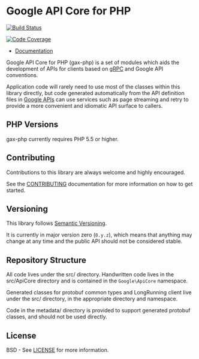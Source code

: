Google API Core for PHP
=================================

[![Build Status](https://img.shields.io/travis/googleapis/gax-php.svg)](https://travis-ci.org/googleapis/gax-php)

[![Code Coverage](https://img.shields.io/codecov/c/github/googleapis/gax-php.svg)](https://codecov.io/github/googleapis/gax-php)

- [Documentation](http://googleapis.github.io/gax-php)

Google API Core for PHP (gax-php) is a set of modules which aids
the development of APIs for clients based on [gRPC][] and Google API
conventions.

Application code will rarely need to use most of the classes within this library
directly, but code generated automatically from the API definition files in
[Google APIs][] can use services such as page streaming and retry to
provide a more convenient and idiomatic API surface to callers.

[gRPC]: http://grpc.io
[Google APIs]: https://github.com/googleapis/googleapis/


PHP Versions
----------------

gax-php currently requires PHP 5.5 or higher.


Contributing
------------

Contributions to this library are always welcome and highly encouraged.

See the [CONTRIBUTING][] documentation for more information on how to get started.

[CONTRIBUTING]: https://github.com/googleapis/gax-php/blob/master/CONTRIBUTING.md


Versioning
----------

This library follows [Semantic Versioning][].

It is currently in major version zero (``0.y.z``), which means that anything
may change at any time and the public API should not be considered
stable.

[Semantic Versioning]: http://semver.org/


Repository Structure
-------

All code lives under the src/ directory. Handwritten code lives in the
src/ApiCore directory and is contained in the `Google\ApiCore` namespace.

Generated classes for protobuf common types and LongRunning client live under
the src/ directory, in the appropriate directory and namespace.

Code in the metadata/ directory is provided to support generated protobuf
classes, and should not be used directly.


License
-------

BSD - See [LICENSE][] for more information.

[LICENSE]: https://github.com/googleapis/gax-php/blob/master/LICENSE
